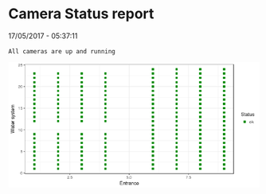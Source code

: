 Camera Status report
================
17/05/2017 - 05:37:11

    All cameras are up and running

![](camreport_files/figure-markdown_github/unnamed-chunk-2-1.png)
